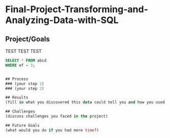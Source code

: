 # Final-Project-Transforming-and-Analyzing-Data-with-SQL

## Project/Goals
TEST TEST TEST 

```SQL 
SELECT * FROM abcd
WHERE ef = 3;


## Process
### (your step 1)
### (your step 2)

## Results
(fill in what you discovered this data could tell you and how you used the data to answer those questions)

## Challenges 
(discuss challenges you faced in the project)

## Future Goals
(what would you do if you had more time?)
